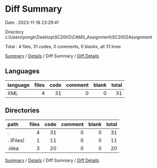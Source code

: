 # Diff Summary

Date : 2023-11-18 23:29:41

Directory c:\\Users\\yongk\\Desktop\\SC2002\\CAMS_Assignment\\SC2002Assignment

Total : 4 files,  31 codes, 0 comments, 0 blanks, all 31 lines

[Summary](results.md) / [Details](details.md) / Diff Summary / [Diff Details](diff-details.md)

## Languages
| language | files | code | comment | blank | total |
| :--- | ---: | ---: | ---: | ---: | ---: |
| XML | 4 | 31 | 0 | 0 | 31 |

## Directories
| path | files | code | comment | blank | total |
| :--- | ---: | ---: | ---: | ---: | ---: |
| . | 4 | 31 | 0 | 0 | 31 |
| . (Files) | 1 | 11 | 0 | 0 | 11 |
| .idea | 3 | 20 | 0 | 0 | 20 |

[Summary](results.md) / [Details](details.md) / Diff Summary / [Diff Details](diff-details.md)